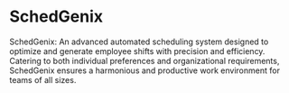 # SchedGenix
SchedGenix: An advanced automated scheduling system designed to optimize and generate employee shifts with precision and efficiency. Catering to both individual preferences and organizational requirements, SchedGenix ensures a harmonious and productive work environment for teams of all sizes. 
